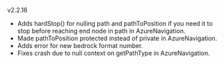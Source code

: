 v2.2.16

- Adds hardStop() for nulling path and pathToPosition if you need it to stop before reaching end node in path in AzureNavigation.
- Made pathToPosition protected instead of private in AzureNavigation.
- Adds error for new bedrock format number.
- Fixes crash due to null context on getPathType in AzureNavigation.